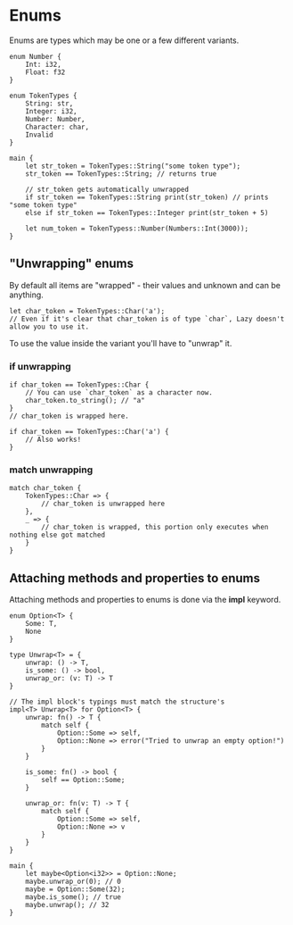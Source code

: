 
# Enums

Enums are types which may be one or a few different variants.

```
enum Number {
    Int: i32,
    Float: f32
}

enum TokenTypes {
    String: str,
    Integer: i32,
    Number: Number,
    Character: char,
    Invalid
}

main {
    let str_token = TokenTypes::String("some token type");
    str_token == TokenTypes::String; // returns true

    // str_token gets automatically unwrapped
    if str_token == TokenTypes::String print(str_token) // prints "some token type"
    else if str_token == TokenTypes::Integer print(str_token + 5)

    let num_token = TokenTypess::Number(Numbers::Int(3000));
}
```

## "Unwrapping" enums

By default all items are "wrapped" - their values and unknown and can be anything.

```
let char_token = TokenTypes::Char('a'); 
// Even if it's clear that char_token is of type `char`, Lazy doesn't allow you to use it. 
```

To use the value inside the variant you'll have to "unwrap" it.

### if unwrapping

```
if char_token == TokenTypes::Char {
    // You can use `char_token` as a character now.
    char_token.to_string(); // "a"
}
// char_token is wrapped here.

if char_token == TokenTypes::Char('a') {
    // Also works!
}
```

### match unwrapping

```
match char_token {
    TokenTypes::Char => {
        // char_token is unwrapped here
    },
    _ => {
        // char_token is wrapped, this portion only executes when nothing else got matched
    }
}
```

## Attaching methods and properties to enums

Attaching methods and properties to enums is done via the **impl** keyword. 

```
enum Option<T> {
    Some: T,
    None
}

type Unwrap<T> = {
    unwrap: () -> T,
    is_some: () -> bool,
    unwrap_or: (v: T) -> T
}

// The impl block's typings must match the structure's
impl<T> Unwrap<T> for Option<T> {
    unwrap: fn() -> T {
        match self {
            Option::Some => self,
            Option::None => error("Tried to unwrap an empty option!")
        }
    }

    is_some: fn() -> bool {
        self == Option::Some;
    }

    unwrap_or: fn(v: T) -> T {
        match self {
            Option::Some => self,
            Option::None => v
        }
    }
}

main {
    let maybe<Option<i32>> = Option::None;
    maybe.unwrap_or(0); // 0
    maybe = Option::Some(32);
    maybe.is_some(); // true
    maybe.unwrap(); // 32
}
```
